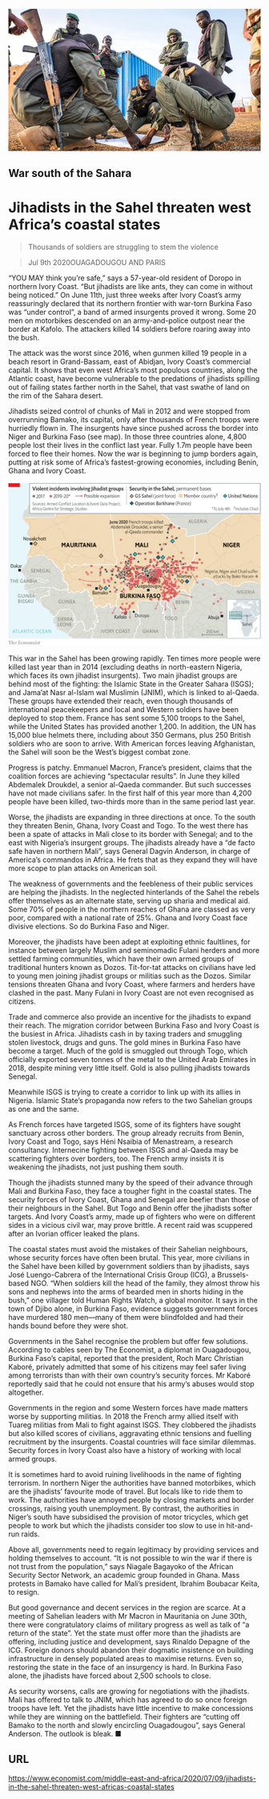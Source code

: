 ![](./images/20200711_MAP001_0.jpg)

## War south of the Sahara

# Jihadists in the Sahel threaten west Africa’s coastal states

> Thousands of soldiers are struggling to stem the violence

> Jul 9th 2020OUAGADOUGOU AND PARIS

“YOU MAY think you’re safe,” says a 57-year-old resident of Doropo in northern Ivory Coast. “But jihadists are like ants, they can come in without being noticed.” On June 11th, just three weeks after Ivory Coast’s army reassuringly declared that its northern frontier with war-torn Burkina Faso was “under control”, a band of armed insurgents proved it wrong. Some 20 men on motorbikes descended on an army-and-police outpost near the border at Kafolo. The attackers killed 14 soldiers before roaring away into the bush.

The attack was the worst since 2016, when gunmen killed 19 people in a beach resort in Grand-Bassam, east of Abidjan, Ivory Coast’s commercial capital. It shows that even west Africa’s most populous countries, along the Atlantic coast, have become vulnerable to the predations of jihadists spilling out of failing states farther north in the Sahel, that vast swathe of land on the rim of the Sahara desert.

Jihadists seized control of chunks of Mali in 2012 and were stopped from overrunning Bamako, its capital, only after thousands of French troops were hurriedly flown in. The insurgents have since pushed across the border into Niger and Burkina Faso (see map). In those three countries alone, 4,800 people lost their lives in the conflict last year. Fully 1.7m people have been forced to flee their homes. Now the war is beginning to jump borders again, putting at risk some of Africa’s fastest-growing economies, including Benin, Ghana and Ivory Coast.

![](./images/20200711_MAM917.png)

This war in the Sahel has been growing rapidly. Ten times more people were killed last year than in 2014 (excluding deaths in north-eastern Nigeria, which faces its own jihadist insurgents). Two main jihadist groups are behind most of the fighting: the Islamic State in the Greater Sahara (ISGS); and Jama’at Nasr al-Islam wal Muslimin (JNIM), which is linked to al-Qaeda. These groups have extended their reach, even though thousands of international peacekeepers and local and Western soldiers have been deployed to stop them. France has sent some 5,100 troops to the Sahel, while the United States has provided another 1,200. In addition, the UN has 15,000 blue helmets there, including about 350 Germans, plus 250 British soldiers who are soon to arrive. With American forces leaving Afghanistan, the Sahel will soon be the West’s biggest combat zone.

Progress is patchy. Emmanuel Macron, France’s president, claims that the coalition forces are achieving “spectacular results”. In June they killed Abdemalek Droukdel, a senior al-Qaeda commander. But such successes have not made civilians safer. In the first half of this year more than 4,200 people have been killed, two-thirds more than in the same period last year.

Worse, the jihadists are expanding in three directions at once. To the south they threaten Benin, Ghana, Ivory Coast and Togo. To the west there has been a spate of attacks in Mali close to its border with Senegal; and to the east with Nigeria’s insurgent groups. The jihadists already have a “de facto safe haven in northern Mali”, says General Dagvin Anderson, in charge of America’s commandos in Africa. He frets that as they expand they will have more scope to plan attacks on American soil.

The weakness of governments and the feebleness of their public services are helping the jihadists. In the neglected hinterlands of the Sahel the rebels offer themselves as an alternate state, serving up sharia and medical aid. Some 70% of people in the northern reaches of Ghana are classed as very poor, compared with a national rate of 25%. Ghana and Ivory Coast face divisive elections. So do Burkina Faso and Niger.

Moreover, the jihadists have been adept at exploiting ethnic faultlines, for instance between largely Muslim and seminomadic Fulani herders and more settled farming communities, which have their own armed groups of traditional hunters known as Dozos. Tit-for-tat attacks on civilians have led to young men joining jihadist groups or militias such as the Dozos. Similar tensions threaten Ghana and Ivory Coast, where farmers and herders have clashed in the past. Many Fulani in Ivory Coast are not even recognised as citizens.

Trade and commerce also provide an incentive for the jihadists to expand their reach. The migration corridor between Burkina Faso and Ivory Coast is the busiest in Africa. Jihadists cash in by taxing traders and smuggling stolen livestock, drugs and guns. The gold mines in Burkina Faso have become a target. Much of the gold is smuggled out through Togo, which officially exported seven tonnes of the metal to the United Arab Emirates in 2018, despite mining very little itself. Gold is also pulling jihadists towards Senegal.

Meanwhile ISGS is trying to create a corridor to link up with its allies in Nigeria. Islamic State’s propaganda now refers to the two Sahelian groups as one and the same.

As French forces have targeted ISGS, some of its fighters have sought sanctuary across other borders. The group already recruits from Benin, Ivory Coast and Togo, says Héni Nsaibia of Menastream, a research consultancy. Internecine fighting between ISGS and al-Qaeda may be scattering fighters over borders, too. The French army insists it is weakening the jihadists, not just pushing them south.

Though the jihadists stunned many by the speed of their advance through Mali and Burkina Faso, they face a tougher fight in the coastal states. The security forces of Ivory Coast, Ghana and Senegal are beefier than those of their neighbours in the Sahel. But Togo and Benin offer the jihadists softer targets. And Ivory Coast’s army, made up of fighters who were on different sides in a vicious civil war, may prove brittle. A recent raid was scuppered after an Ivorian officer leaked the plans.

The coastal states must avoid the mistakes of their Sahelian neighbours, whose security forces have often been brutal. This year, more civilians in the Sahel have been killed by government soldiers than by jihadists, says José Luengo-Cabrera of the International Crisis Group (ICG), a Brussels-based NGO. “When soldiers kill the head of the family, they almost throw his sons and nephews into the arms of bearded men in shorts hiding in the bush,” one villager told Human Rights Watch, a global monitor. It says in the town of Djibo alone, in Burkina Faso, evidence suggests government forces have murdered 180 men—many of them were blindfolded and had their hands bound before they were shot.

Governments in the Sahel recognise the problem but offer few solutions. According to cables seen by The Economist, a diplomat in Ouagadougou, Burkina Faso’s capital, reported that the president, Roch Marc Christian Kaboré, privately admitted that some of his citizens may feel safer living among terrorists than with their own country’s security forces. Mr Kaboré reportedly said that he could not ensure that his army’s abuses would stop altogether.

Governments in the region and some Western forces have made matters worse by supporting militias. In 2018 the French army allied itself with Tuareg militias from Mali to fight against ISGS. They clobbered the jihadists but also killed scores of civilians, aggravating ethnic tensions and fuelling recruitment by the insurgents. Coastal countries will face similar dilemmas. Security forces in Ivory Coast also have a history of working with local armed groups.

It is sometimes hard to avoid ruining livelihoods in the name of fighting terrorism. In northern Niger the authorities have banned motorbikes, which are the jihadists’ favourite mode of travel. But locals like to ride them to work. The authorities have annoyed people by closing markets and border crossings, raising youth unemployment. By contrast, the authorities in Niger’s south have subsidised the provision of motor tricycles, which get people to work but which the jihadists consider too slow to use in hit-and-run raids.

Above all, governments need to regain legitimacy by providing services and holding themselves to account. “It is not possible to win the war if there is not trust from the population,” says Niagale Bagayoko of the African Security Sector Network, an academic group founded in Ghana. Mass protests in Bamako have called for Mali’s president, Ibrahim Boubacar Keïta, to resign.

But good governance and decent services in the region are scarce. At a meeting of Sahelian leaders with Mr Macron in Mauritania on June 30th, there were congratulatory claims of military progress as well as talk of “a return of the state”. Yet the state must offer more than the jihadists are offering, including justice and development, says Rinaldo Depagne of the ICG. Foreign donors should abandon their dogmatic insistence on building infrastructure in densely populated areas to maximise returns. Even so, restoring the state in the face of an insurgency is hard. In Burkina Faso alone, the jihadists have forced about 2,500 schools to close.

As security worsens, calls are growing for negotiations with the jihadists. Mali has offered to talk to JNIM, which has agreed to do so once foreign troops have left. Yet the jihadists have little incentive to make concessions while they are winning on the battlefield. Their fighters are “cutting off Bamako to the north and slowly encircling Ouagadougou”, says General Anderson. The outlook is bleak. ■

## URL

https://www.economist.com/middle-east-and-africa/2020/07/09/jihadists-in-the-sahel-threaten-west-africas-coastal-states
